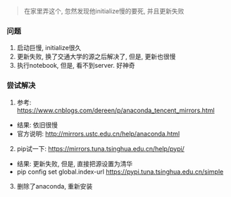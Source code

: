 > 在家里弄这个, 忽然发现他initialize慢的要死, 并且更新失败

### 问题
1. 启动巨慢, initialize很久
2. 更新失败, 换了交通大学的源之后解决了, 但是, 更新也很慢
3. 执行notebook, 但是, 看不到server. 好神奇

### 尝试解决
1. 参考: https://www.cnblogs.com/dereen/p/anaconda_tencent_mirrors.html
 - 结果: 依旧很慢
 - 官方说明: http://mirrors.ustc.edu.cn/help/anaconda.html
2. pip试一下: https://mirrors.tuna.tsinghua.edu.cn/help/pypi/
 - 结果: 更新失败, 但是, 直接把源设置为清华
 - pip config set global.index-url https://pypi.tuna.tsinghua.edu.cn/simple
3. 删除了anaconda, 重新安装